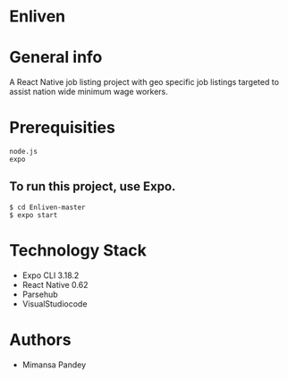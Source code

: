 # Enliven
# General info
A React Native job listing project with geo specific job listings targeted to assist nation wide minimum wage workers.

# Prerequisities
```
node.js
expo
```


## To run this project, use Expo.
```
$ cd Enliven-master
$ expo start 
```
# Technology Stack
* Expo CLI 3.18.2
* React Native 0.62
* Parsehub
* VisualStudiocode

# Authors
* Mimansa Pandey
